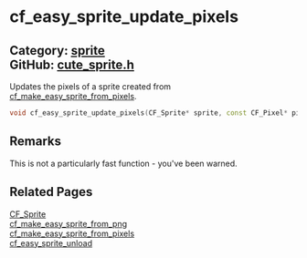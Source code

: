 [//]: # (This file is automatically generated by Cute Framework's docs parser.)
[//]: # (Do not edit this file by hand!)
[//]: # (See: https://github.com/RandyGaul/cute_framework/blob/master/samples/docs_parser.cpp)
[](../header.md ':include')

# cf_easy_sprite_update_pixels

Category: [sprite](/api_reference?id=sprite)  
GitHub: [cute_sprite.h](https://github.com/RandyGaul/cute_framework/blob/master/include/cute_sprite.h)  
---

Updates the pixels of a sprite created from [cf_make_easy_sprite_from_pixels](/sprite/cf_make_easy_sprite_from_pixels.md).

```cpp
void cf_easy_sprite_update_pixels(CF_Sprite* sprite, const CF_Pixel* pixels);
```

## Remarks

This is not a particularly fast function - you've been warned.

## Related Pages

[CF_Sprite](/sprite/cf_sprite.md)  
[cf_make_easy_sprite_from_png](/sprite/cf_make_easy_sprite_from_png.md)  
[cf_make_easy_sprite_from_pixels](/sprite/cf_make_easy_sprite_from_pixels.md)  
[cf_easy_sprite_unload](/sprite/cf_easy_sprite_unload.md)  
